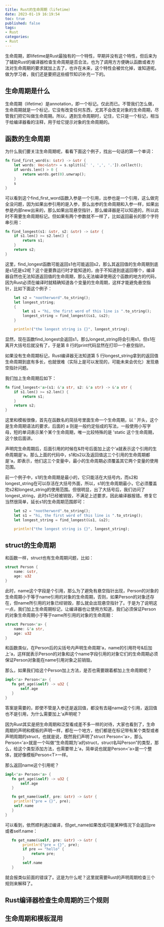 ```yaml
---
title: Rust的生命周期（lifetime）
date: 2023-01-19 16:19:54
toc: true
published: false
tags:
- Rust
categories:
- Rust
---
```


生命周期，即lifetime是Rust最独有的一个特性，早期并没有这个特性，但后来为了辅助Rust的编译器检查生命周期是否合法，也为了调用方方便确认函数或者方法对生命周期的要求就加上去了，也许在未来，这个特性会被优化掉，谁知道呢。做为学习者，我们还是要把这些细节知识补充一下的。

<!--more-->

## 生命周期是什么

生命周期（lifetime）是annotation，即一个标记。仅此而已。不管我们怎么做，生命周期就是一个标记，它没有改变任何东西，尤其不会改变对象的生命周期，尽管我们把它叫做生命周期。所以，遇到生命周期时，记住，它只是一个标记，相当于给编译器看的注释，用于给它提示对象的生命周期的。



## 函数的生命周期

为什么我们要关注生命周期呢，看看下面这个例子，找出一句话的第一个单词：

```rust
fn find_first_word(s: &str) -> &str {
    let words: Vec<&str> = s.split(&[' ', ',', '.']).collect();
    if words.len() > 0 {
        return words.get(0).unwrap();
    }
    s
}
```

可以看到这个find_first_word函数入参是一个引用，出参也是一个引用，这么做完全没问题，因为如果出参引用的是入参，那么出参的生命周期和入参一样，如果出参是内部new出来的，那么如果出现悬空指针，那么编译器是可以知道的，所以此时不需要生命周期标记。但如果有两个参数就不一样了，比如返回最长的那个字符串引用：

```rust
fn find_longest(s1: &str, s2: &str) -> &str {
    if s1.len() >= s2.len() {
        return s1;
    }
    return s2;
}
```

这里，find_longest函数可能返回s1也可能返回s2，那么其返回值的生命周期到底是s1还是s2呢？这个是要靠运行时才能知道的，由于不知道到底返回哪个，编译器自然也无法知道返回值的生命周期，那么无法编译使用这个函数的地方的代码，因为Rust必须在编译时就精确知道各个变量的生命周期，这样才能避免悬空指针，比如下面这个例子：

```rust
    let s2 = "nootherword".to_string();
    let longest_string;
    {
        let s1 = "hi, the first word of this line is ".to_string();
        longest_string = find_longest(&s1, &s2);
    }

    println!("the longest string is {}", longest_string);
```

显然，现在函数find_longest会返回s1，那么longest_string将会引用s1，但s1在离开大括号后就没有了，于是第 8 行的print代码显然在打印一个悬空指针。

如果没有生命周期标记，Rust编译器无法知道第 5 行longest_string拿到的返回值生命周期到底有多长，也就很难（实际上是可以发现的，可能未来会优化）发现悬空指针问题。

我们加上生命周期后如下：

```rust
fn find_longest<'a>(s1: &'a str, s2: &'a str) -> &'a str {
    if s1.len() >= s2.len() {
        return s1;
    }
    return s2;
}
```

这里和模板很像，首先在函数名的简括号里面生命一个生命周期，以 ' 开头，这个是生命周期语法的要求，后面的 a 则是一般约定俗成的写法，一般使用小写字母，短的单词表示某个某个生命周期，唯一比较特殊的是 'static 这个生命周期，这个放后面讲。

声明完生命周期后，后面引用的时候在&符号后面加上这个'a就表示这个引用的生命周期是'a，那么上面的代码中，s1和s2以及返回值这三个引用的生命周期都是'a，即表示，他们这三个变量中，最小的生命周期必须覆盖其它两个变量的使用范围。

前一个例子中，s1的生命周期是最小的，它只能活在大括号内，而s2和longest_string在可以存活在大括号外面，所以，s1的生命周期最小，它必须覆盖完s2和longest_string的使用范围。但很明显，出了大括号后，我们访问了longest_string，此时s1已经被销毁，不满足上述要求，因此编译器报错。修复它当然很简单，延长s1的生命周期范围即可：

```rust
    let s2 = "nootherword".to_string();
    let s1 = "hi, the first word of this line is ".to_string();
    let longest_string = find_longest(&s1, &s2);

    println!("the longest string is {}", longest_string);
```



## struct的生命周期

和函数一样，struct也有生命周期问题，比如：

```rust
struct Person {
    name: &str,
    age: u32
}
```

此时，name这个字段是个引用，那么为了避免有悬空指针出现，Person的对象的生命周期小于等于name引用的对象的生命周期，否则，如果Person的对象还存在，但name所引用的对象已经销毁，那么就会出现悬空指针了。于是为了说明这一点，我们加上生命周期标记，让编译器也让使用方知道，我们必须保证Person的对象生命周期小于等于name所引用的对象的生命周期：

```rust
struct Person<'a> {
    name: &'a str,
    age: u32
}
```

和函数类似，在Person后的尖括号内声明生命周期'a，name的引用符号&后加上'a，这样就表示Person的对象和这个name字段引用的对象它们的生命周期必须保证Person对象能在name引用对象之前销毁。

那么，如果我们给这个Person加上方法，是否也需要跟着都加上生命周期呢？

```rust
impl<'a> Person<'a> {
   fn get_age(&self) -> u32 {
       self.age 
   } 
}
```

答案是需要的，即使不管是入参还是返回值，都没有去碰name这个引用，返回值也不是引用，为什么需要加上'a声明呢？

因为Rust其实是把生命周期和泛型看成差不多一样的对待，大家也看到了，生命周期的声明和模板的声明一样，都在一个地方，他们都是在标记带有某个类型或者声明周期的struct，也就是说，既然我们声明了struct Person<'a>，那么Person\<'a\>就是一个叫做“生命周期为'a的struct，struct名叫Person”的类型，那么，给这个类型添加方法，也需要带上'a，简单说也就是Person\<'a\>是一个整体，就好像模板Person\<T\>一样。

那么返回name这个引用呢？

```rust
impl<'a> Person<'a> {
   fn get_age(&self) -> u32 {
       self.age 
   } 

   fn get_name(&self, pre: &str) -> &str {
    println!("pre = {}", pre);
    self.name
   }
}
```

可以看到，依然顺利通过编译，但get_name如果改成可能某种情况下会返回pre或者self.name：

```rust
   fn get_name(&self, pre: &str) -> &str {
        println!("pre = {}", pre);
        if pre == "hello" {
            return pre;
        }
        self.name
   }
```

就会报类似前面的错误了。这是为什么呢？这里就需要Rust的声明周期检查三个规则来解释了。



## Rust编译器检查生命周期的三个规则



## 生命周期和模板混用
